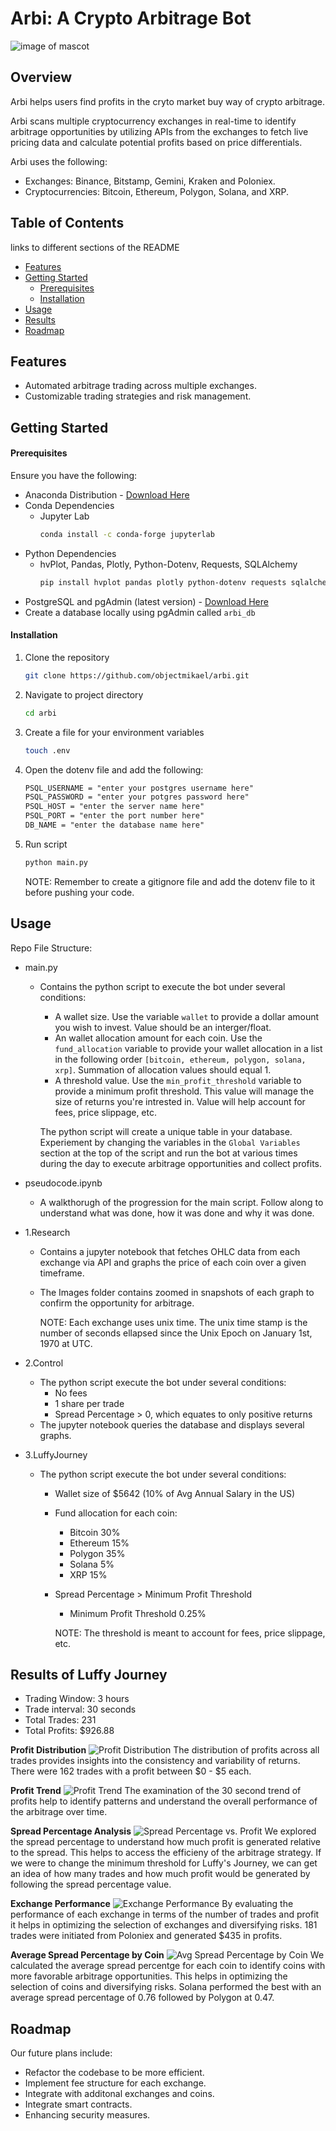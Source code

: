 # Arbi: A Crypto Arbitrage Bot
![image of mascot](https://i.imgur.com/xHsXQTCm.png?1)
## Overview
Arbi helps users find profits in the cryto market buy way of crypto arbitrage.    

Arbi scans multiple cryptocurrency exchanges in real-time to identify arbitrage opportunities by utilizing APIs from the exchanges to fetch live pricing data and calculate potential profits based on price differentials. 

Arbi uses the following:
- Exchanges: Binance, Bitstamp, Gemini, Kraken and Poloniex.
- Cryptocurrencies: Bitcoin, Ethereum, Polygon, Solana, and XRP.

## Table of Contents
links to different sections of the README 
- [Features](#features)
- [Getting Started](#getting-started)
    - [Prerequisites](#prerequisites)
    - [Installation](#installation)
- [Usage](#usage)
- [Results](#results-of-luffy-journey)
- [Roadmap](#roadmap)

## Features
- Automated arbitrage trading across multiple exchanges.
- Customizable trading strategies and risk management.

## Getting Started
#### Prerequisites

Ensure you have the following: 
- Anaconda Distribution - [Download Here](https://docs.anaconda.com/free/anaconda/install/)
- Conda Dependencies 
    - Jupyter Lab 
        ```bash
        conda install -c conda-forge jupyterlab
        ```
- Python Dependencies 
    - hvPlot, Pandas, Plotly, Python-Dotenv, Requests, SQLAlchemy 
        ```bash
        pip install hvplot pandas plotly python-dotenv requests sqlalchemy
        ```
- PostgreSQL and pgAdmin (latest version) - [Download Here](https://www.enterprisedb.com/downloads/postgres-postgresql-downloads)
- Create a database locally using pgAdmin called ```arbi_db```

#### Installation
1.  Clone the repository
    ```bash
    git clone https://github.com/objectmikael/arbi.git
    ```
2.  Navigate to project directory
    ```bash
    cd arbi
    ```
3. Create a file for your environment variables 
    ```bash
    touch .env
    ```
4. Open the dotenv file and add the following:
    ```txt
    PSQL_USERNAME = "enter your postgres username here"
    PSQL_PASSWORD = "enter your potgres password here"
    PSQL_HOST = "enter the server name here"
    PSQL_PORT = "enter the port number here"
    DB_NAME = "enter the database name here"
    ```
3.  Run script
    ```bash
    python main.py
    ```
    NOTE: Remember to create a gitignore file and add the dotenv file to it before pushing your code. 

## Usage
Repo File Structure:
- main.py
    - Contains the python script to execute the bot under several conditions:
        - A wallet size. Use the variable ```wallet``` to provide a dollar amount you wish to invest. Value should be an interger/float. 
        - An wallet allocation amount for each coin. Use the ```fund_allocation``` variable to provide your wallet allocation in a list in the following order ```[bitcoin, ethereum, polygon, solana, xrp]```. Summation of allocation values should equal 1. 
        - A threshold value. Use the ```min_profit_threshold``` variable to provide a minimum profit threshold. This value will manage the size of returns you're intrested in. Value will help account for fees, price slippage, etc. 

        The python script will create a unique table in your database. Experiement by changing the variables in the ```Global Variables``` section at the top of the script and run the bot at various times during the day to execute arbitrage opportunities and collect profits. 

- pseudocode.ipynb
    - A walkthorugh of the progression for the main script. Follow along to understand what was done, how it was done and why it was done. 

- 1.Research 
    - Contains a jupyter notebook that fetches OHLC data from each exchange via API and graphs the price of each coin over a given timeframe.
    - The Images folder contains zoomed in snapshots of each graph to confirm the opportunity for arbitrage.  

        NOTE: Each exchange uses unix time. The unix time stamp is the number of seconds ellapsed since the Unix Epoch on January 1st, 1970 at UTC. 

- 2.Control
    - The python script execute the bot under several conditions: 
        - No fees
        - 1 share per trade 
        - Spread Percentage > 0, which equates to only positive returns  
    - The jupyter notebook queries the database and displays several graphs.

- 3.LuffyJourney
    - The python script execute the bot under several conditions: 
        - Wallet size of $5642 (10% of Avg Annual Salary in the US)
        - Fund allocation for each coin:
            - Bitcoin 30%
            - Ethereum 15%
            - Polygon 35%
            - Solana 5%
            - XRP 15%
        - Spread Percentage > Minimum Profit Threshold
            - Minimum Profit Threshold 0.25% 

            NOTE: The threshold is meant to account for fees, price slippage, etc.  

## Results of Luffy Journey
- Trading Window: 3 hours 
- Trade interval: 30 seconds
- Total Trades: 231
- Total Profits: $926.88

**Profit Distribution** 
![Profit Distribution](3.LuffyJourney/Images/ProfitDistribution.png)
The distribution of profits across all trades provides insights into the consistency and variability of returns. There were 162 trades with a profit between $0 - $5 each.

**Profit Trend**
![Profit Trend](3.LuffyJourney/Images/ProfitTrend.png)
The examination of the 30 second trend of profits help to identify patterns and understand the overall performance of the arbitrage over time.

**Spread Percentage Analysis**
![Spread Percentage vs. Profit](3.LuffyJourney/Images/SpreadvsProfit.png)
We explored the spread percentage to understand how much profit is generated relative to the spread. This helps to access the efficieny of the arbitrage strategy. If we were to change the minimum threshold for Luffy's Journey, we can get an idea of how many trades and how much profit would be generated by following the spread percentage value. 

**Exchange Performance**
![Exchange Performance](3.LuffyJourney/Images/ExchangePerformance.png)
By evaluating the performance of each exchange in terms of the number of trades and profit it helps in optimizing the selection of exchanges and diversifying risks. 181 trades were initiated from Poloniex and generated $435 in profits. 

**Average Spread Percentage by Coin**
![Avg Spread Percentage by Coin](3.LuffyJourney/Images/AvgSpreadPerCoin.png)
We calculated the average spread percentge for each coin to identify coins with more favorable arbitrage opportunities. This helps in optimizing the selection of coins and diversifying risks. Solana performed the best with an average spread percentage of 0.76 followed by Polygon at 0.47.  


## Roadmap
Our future plans include:
- Refactor the codebase to be more efficient.
- Implement fee structure for each exchange. 
- Integrate with additonal exchanges and coins.
- Integrate smart contracts.
- Enhancing security measures. 

